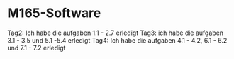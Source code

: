 ﻿# M165-Software

Tag2: Ich habe die aufgaben 1.1 - 2.7 erledigt
Tag3: ich habe die aufgaben 3.1 - 3.5 und 5.1 -5.4 erledigt
Tag4: Ich habe die aufgaben 4.1 - 4.2, 6.1 - 6.2 und 7.1 - 7.2 erledigt
